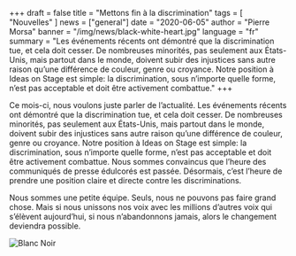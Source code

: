 +++
draft = false
title = "Mettons fin à la discrimination"
tags = [ "Nouvelles" ]
news = ["general"]
date = "2020-06-05"
author = "Pierre Morsa"
banner = "/img/news/black-white-heart.jpg"
language = "fr"
summary = "Les événements récents ont démontré que la discrimination tue, et cela doit cesser. De nombreuses minorités, pas seulement aux États-Unis, mais partout dans le monde, doivent subir des injustices sans autre raison qu’une différence de couleur, genre ou croyance. Notre position à Ideas on Stage est simple: la discrimination, sous n’importe quelle forme, n’est pas acceptable et doit être activement combattue."
+++

Ce mois-ci, nous voulons juste parler de l’actualité. Les événements récents ont démontré que la discrimination tue, et cela doit cesser. De nombreuses minorités, pas seulement aux États-Unis, mais partout dans le monde, doivent subir des injustices sans autre raison qu’une différence de couleur, genre ou croyance. Notre position à Ideas on Stage est simple: la discrimination, sous n’importe quelle forme, n’est pas acceptable et doit être activement combattue. Nous sommes convaincus que l’heure des communiqués de presse édulcorés est passée. Désormais, c’est l’heure de prendre une position claire et directe contre les discriminations. 

Nous sommes une petite équipe. Seuls, nous ne pouvons pas faire grand chose. Mais si nous unissons nos voix avec les millions d’autres voix qui s’élèvent aujourd’hui, si nous n’abandonnons jamais, alors le changement deviendra possible.

![Blanc Noir](/img/news/black-white-heart.jpg)
